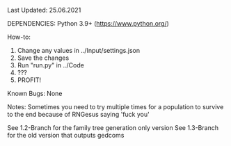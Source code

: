 Last Updated: 25.06.2021

DEPENDENCIES:
    Python 3.9+ (https://www.python.org/)

How-to:
1. Change any values in ../Input/settings.json
2. Save the changes
3. Run "run.py" in ../Code
4. ???
5. PROFIT!

Known Bugs:
	None

Notes:
Sometimes you need to try multiple times for a population to survive to the end because of RNGesus saying 'fuck you'

See 1.2-Branch for the family tree generation only version
See 1.3-Branch for the old version that outputs gedcoms
